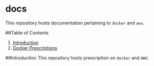 # docs
This repository hosts documentation pertaining to `docker` and `aws`.

##Table of Contents
1. [Introduction](#introduction)
2. [Docker Prescriptions](,/docs/docker) 

##Introduction
This repository hosts prescription on `docker` and `AWS`.
